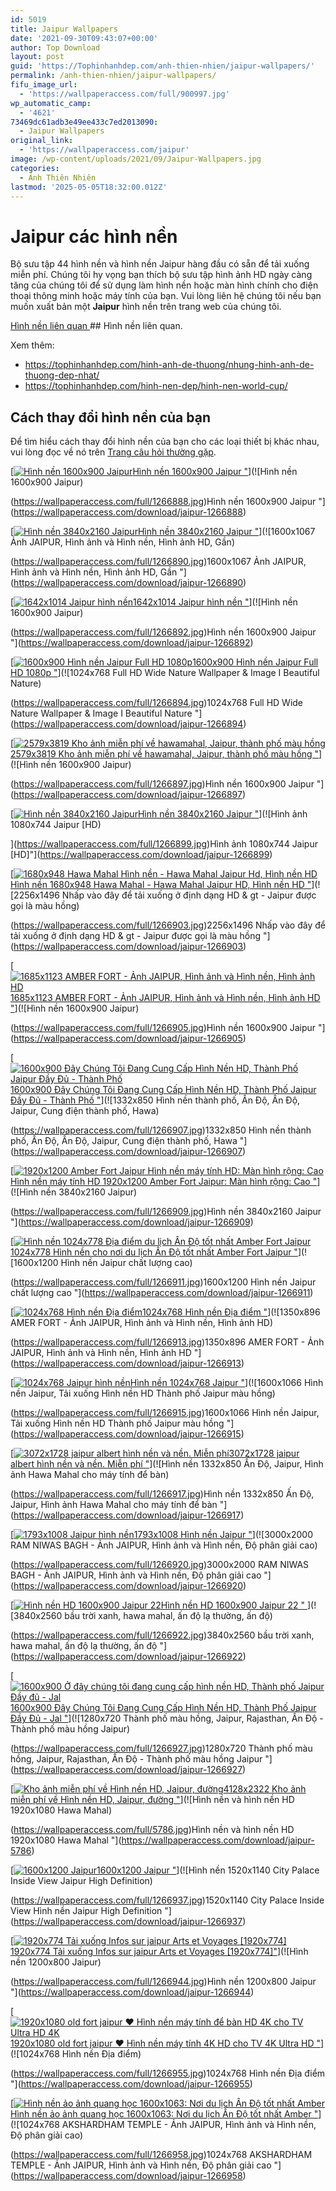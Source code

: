 ```yaml
---
id: 5019
title: Jaipur Wallpapers
date: '2021-09-30T09:43:07+00:00'
author: Top Download
layout: post
guid: 'https://Tophinhanhdep.com/anh-thien-nhien/jaipur-wallpapers/'
permalink: /anh-thien-nhien/jaipur-wallpapers/
fifu_image_url:
  - 'https://wallpaperaccess.com/full/900997.jpg'
wp_automatic_camp:
  - '4621'
73469dc61adb3e49ee433c7ed2013090:
  - Jaipur Wallpapers
original_link:
  - 'https://wallpaperaccess.com/jaipur'
image: /wp-content/uploads/2021/09/Jaipur-Wallpapers.jpg
categories:
  - Ảnh Thiên Nhiên
lastmod: '2025-05-05T18:32:00.012Z'
---
```

# Jaipur các hình nền

Bộ sưu tập 44 hình nền và hình nền Jaipur hàng đầu có sẵn để tải xuống miễn phí. Chúng tôi hy vọng bạn thích bộ sưu tập hình ảnh HD ngày càng tăng của chúng tôi để sử dụng làm hình nền hoặc màn hình chính cho điện thoại thông minh hoặc máy tính của bạn. Vui lòng liên hệ chúng tôi nếu bạn muốn xuất bản một **Jaipur** hình nền trên trang web của chúng tôi.

[Hình nền liên quan ](#related) ## Hình nền liên quan.

   
 Xem thêm:

   
- <https://tophinhanhdep.com/hinh-anh-de-thuong/nhung-hinh-anh-de-thuong-dep-nhat/>
- <https://tophinhanhdep.com/hinh-nen-dep/hinh-nen-world-cup/>

## Cách thay đổi hình nền của bạn

Để tìm hiểu cách thay đổi hình nền của bạn cho các loại thiết bị khác nhau, vui lòng đọc về nó trên [Trang câu hỏi thường gặp](https://tophinhanhdep.com/faq/).

  
[[![Hình nền 1600x900 Jaipur](https://wallpaperaccess.com/full/900997.jpg)Hình nền 1600x900 Jaipur "](https://wallpaperaccess.com/download/jaipur-900997)](![Hình nền 1600x900 Jaipur)

(https://wallpaperaccess.com/full/1266888.jpg)Hình nền 1600x900 Jaipur "](https://wallpaperaccess.com/download/jaipur-1266888)

[[![Hình nền 3840x2160 Jaipur](https://wallpaperaccess.com/full/1266889.jpg)Hình nền 3840x2160 Jaipur "](https://wallpaperaccess.com/download/jaipur-1266889)](![1600x1067 Ảnh JAIPUR, Hình ảnh và Hình nền, Hình ảnh HD, Gần)

(https://wallpaperaccess.com/full/1266890.jpg)1600x1067 Ảnh JAIPUR, Hình ảnh và Hình nền, Hình ảnh HD, Gần "](https://wallpaperaccess.com/download/jaipur-1266890)

[[![1642x1014 Jaipur hình nền](https://wallpaperaccess.com/full/1266891.jpg)1642x1014 Jaipur hình nền "](https://wallpaperaccess.com/download/jaipur-1266891)](![Hình nền 1600x900 Jaipur)

(https://wallpaperaccess.com/full/1266892.jpg)Hình nền 1600x900 Jaipur "](https://wallpaperaccess.com/download/jaipur-1266892)

[[![1600x900 Hình nền Jaipur Full HD 1080p](https://wallpaperaccess.com/full/1266893.jpg)1600x900 Hình nền Jaipur Full HD 1080p "](https://wallpaperaccess.com/download/jaipur-1266893)](![1024x768 Full HD Wide Nature Wallpaper & Image I Beautiful Nature)

(https://wallpaperaccess.com/full/1266894.jpg)1024x768 Full HD Wide Nature Wallpaper &amp; Image I Beautiful Nature "](https://wallpaperaccess.com/download/jaipur-1266894)

[[![2579x3819 Kho ảnh miễn phí về hawamahal, Jaipur, thành phố màu hồng](https://wallpaperaccess.com/full/1266896.jpg)2579x3819 Kho ảnh miễn phí về hawamahal, Jaipur, thành phố màu hồng "](https://wallpaperaccess.com/download/jaipur-1266896)](![Hình nền 1600x900 Jaipur)

(https://wallpaperaccess.com/full/1266897.jpg)Hình nền 1600x900 Jaipur "](https://wallpaperaccess.com/download/jaipur-1266897)

[[![Hình nền 3840x2160 Jaipur](https://wallpaperaccess.com/full/1266898.jpg)Hình nền 3840x2160 Jaipur "](https://wallpaperaccess.com/download/jaipur-1266898)](![Hình ảnh 1080x744 Jaipur [HD)

](https://wallpaperaccess.com/full/1266899.jpg)Hình ảnh 1080x744 Jaipur \[HD\]"](https://wallpaperaccess.com/download/jaipur-1266899)

[[![1680x948 Hawa Mahal Hình nền - Hawa Mahal Jaipur Hd, Hình nền HD](https://wallpaperaccess.com/full/1266901.jpg)Hình nền 1680x948 Hawa Mahal - Hawa Mahal Jaipur HD, Hình nền HD "](https://wallpaperaccess.com/download/jaipur-1266901)](![2256x1496 Nhấp vào đây để tải xuống ở định dạng HD & gt - Jaipur được gọi là màu hồng)

(https://wallpaperaccess.com/full/1266903.jpg)2256x1496 Nhấp vào đây để tải xuống ở định dạng HD &amp; gt - Jaipur được gọi là màu hồng "](https://wallpaperaccess.com/download/jaipur-1266903)

[[![1685x1123 AMBER FORT - Ảnh JAIPUR, Hình ảnh và Hình nền, Hình ảnh HD](https://wallpaperaccess.com/full/1266904.jpg)1685x1123 AMBER FORT - Ảnh JAIPUR, Hình ảnh và Hình nền, Hình ảnh HD "](https://wallpaperaccess.com/download/jaipur-1266904)](![Hình nền 1600x900 Jaipur)

(https://wallpaperaccess.com/full/1266905.jpg)Hình nền 1600x900 Jaipur "](https://wallpaperaccess.com/download/jaipur-1266905)

[[![1600x900 Đây Chúng Tôi Đang Cung Cấp Hình Nền HD, Thành Phố Jaipur Đầy Đủ - Thành Phố](https://wallpaperaccess.com/full/1266906.jpg)1600x900 Đây Chúng Tôi Đang Cung Cấp Hình Nền HD, Thành Phố Jaipur Đầy Đủ - Thành Phố "](https://wallpaperaccess.com/download/jaipur-1266906)](![1332x850 Hình nền thành phố, Ấn Độ, Ấn Độ, Jaipur, Cung điện thành phố, Hawa)

(https://wallpaperaccess.com/full/1266907.jpg)1332x850 Hình nền thành phố, Ấn Độ, Ấn Độ, Jaipur, Cung điện thành phố, Hawa "](https://wallpaperaccess.com/download/jaipur-1266907)

[[![1920x1200 Amber Fort Jaipur Hình nền máy tính HD: Màn hình rộng: Cao](https://wallpaperaccess.com/full/1266908.jpg)Hình nền máy tính HD 1920x1200 Amber Fort Jaipur: Màn hình rộng: Cao "](https://wallpaperaccess.com/download/jaipur-1266908)](![Hình nền 3840x2160 Jaipur)

(https://wallpaperaccess.com/full/1266909.jpg)Hình nền 3840x2160 Jaipur "](https://wallpaperaccess.com/download/jaipur-1266909)

[[![Hình nền 1024x778 Địa điểm du lịch Ấn Độ tốt nhất Amber Fort Jaipur](https://wallpaperaccess.com/full/1266910.jpg)1024x778 Hình nền cho nơi du lịch Ấn Độ tốt nhất Amber Fort Jaipur "](https://wallpaperaccess.com/download/jaipur-1266910)](![1600x1200 Hình nền Jaipur chất lượng cao)

(https://wallpaperaccess.com/full/1266911.jpg)1600x1200 Hình nền Jaipur chất lượng cao "](https://wallpaperaccess.com/download/jaipur-1266911)

[[![1024x768 Hình nền Địa điểm](https://wallpaperaccess.com/full/1266912.jpg)1024x768 Hình nền Địa điểm "](https://wallpaperaccess.com/download/jaipur-1266912)](![1350x896 AMER FORT - Ảnh JAIPUR, Hình ảnh và Hình nền, Hình ảnh HD)

(https://wallpaperaccess.com/full/1266913.jpg)1350x896 AMER FORT - Ảnh JAIPUR, Hình ảnh và Hình nền, Hình ảnh HD "](https://wallpaperaccess.com/download/jaipur-1266913)

[[![1024x768 Jaipur hình nền](https://wallpaperaccess.com/full/1266914.jpg)Hình nền 1024x768 Jaipur "](https://wallpaperaccess.com/download/jaipur-1266914)](![1600x1066 Hình nền Jaipur, Tải xuống Hình nền HD Thành phố Jaipur màu hồng)

(https://wallpaperaccess.com/full/1266915.jpg)1600x1066 Hình nền Jaipur, Tải xuống Hình nền HD Thành phố Jaipur màu hồng "](https://wallpaperaccess.com/download/jaipur-1266915)

[[![3072x1728 jaipur albert hình nền và nền.  Miễn phí](https://wallpaperaccess.com/full/1266916.jpg)3072x1728 jaipur albert hình nền và nền. Miễn phí "](https://wallpaperaccess.com/download/jaipur-1266916)](![Hình nền 1332x850 Ấn Độ, Jaipur, Hình ảnh Hawa Mahal cho máy tính để bàn)

(https://wallpaperaccess.com/full/1266917.jpg)Hình nền 1332x850 Ấn Độ, Jaipur, Hình ảnh Hawa Mahal cho máy tính để bàn "](https://wallpaperaccess.com/download/jaipur-1266917)

[[![1793x1008 Jaipur hình nền](https://wallpaperaccess.com/full/1266919.jpg)1793x1008 Hình nền Jaipur "](https://wallpaperaccess.com/download/jaipur-1266919)](![3000x2000 RAM NIWAS BAGH - Ảnh JAIPUR, Hình ảnh và Hình nền, Độ phân giải cao)

(https://wallpaperaccess.com/full/1266920.jpg)3000x2000 RAM NIWAS BAGH - Ảnh JAIPUR, Hình ảnh và Hình nền, Độ phân giải cao "](https://wallpaperaccess.com/download/jaipur-1266920)

[[![Hình nền HD 1600x900 Jaipur 22](https://wallpaperaccess.com/full/1266921.jpg)Hình nền HD 1600x900 Jaipur 22 " ](https://wallpaperaccess.com/download/jaipur-1266921)](![3840x2560 bầu trời xanh, hawa mahal, ấn độ lạ thường, ấn độ)

(https://wallpaperaccess.com/full/1266922.jpg)3840x2560 bầu trời xanh, hawa mahal, ấn độ lạ thường, ấn độ "](https://wallpaperaccess.com/download/jaipur-1266922)

[[![1600x900 Ở đây chúng tôi đang cung cấp hình nền HD, Thành phố Jaipur Đầy đủ - Jal](https://wallpaperaccess.com/full/1266924.jpg)1600x900 Đây Chúng Tôi Đang Cung Cấp Hình Nền HD, Thành Phố Jaipur Đầy Đủ - Jal "](https://wallpaperaccess.com/download/jaipur-1266924)](![1280x720 Thành phố màu hồng, Jaipur, Rajasthan, Ấn Độ - Thành phố màu hồng Jaipur)

(https://wallpaperaccess.com/full/1266927.jpg)1280x720 Thành phố màu hồng, Jaipur, Rajasthan, Ấn Độ - Thành phố màu hồng Jaipur "](https://wallpaperaccess.com/download/jaipur-1266927)

[[![Kho ảnh miễn phí về Hình nền HD, Jaipur, đường](https://wallpaperaccess.com/full/1266928.jpg)4128x2322 Kho ảnh miễn phí về Hình nền HD, Jaipur, đường "](https://wallpaperaccess.com/download/jaipur-1266928)](![Hình nền và hình nền HD 1920x1080 Hawa Mahal)

(https://wallpaperaccess.com/full/5786.jpg)Hình nền và hình nền HD 1920x1080 Hawa Mahal "](https://wallpaperaccess.com/download/jaipur-5786)

[[![1600x1200 Jaipur](https://wallpaperaccess.com/full/1266931.jpg)1600x1200 Jaipur "](https://wallpaperaccess.com/download/jaipur-1266931)](![Hình nền 1520x1140 City Palace Inside View Jaipur High Definition)

(https://wallpaperaccess.com/full/1266937.jpg)1520x1140 City Palace Inside View Hình nền Jaipur High Definition "](https://wallpaperaccess.com/download/jaipur-1266937)

[[![1920x774 Tải xuống Infos sur jaipur Arts et Voyages [1920x774]](https://wallpaperaccess.com/full/1266940.jpg)1920x774 Tải xuống Infos sur jaipur Arts et Voyages \[1920x774\]"](https://wallpaperaccess.com/download/jaipur-1266940)](![Hình nền 1200x800 Jaipur)

(https://wallpaperaccess.com/full/1266944.jpg)Hình nền 1200x800 Jaipur "](https://wallpaperaccess.com/download/jaipur-1266944)

[[![1920x1080 old fort jaipur ❤ Hình nền máy tính để bàn HD 4K cho TV Ultra HD 4K](https://wallpaperaccess.com/full/1266945.jpg)1920x1080 old fort jaipur ❤ Hình nền máy tính 4K HD cho TV 4K Ultra HD "](https://wallpaperaccess.com/download/jaipur-1266945)](![1024x768 Hình nền Địa điểm)

(https://wallpaperaccess.com/full/1266955.jpg)1024x768 Hình nền Địa điểm "](https://wallpaperaccess.com/download/jaipur-1266955)

[[![Hình nền ảo ảnh quang học 1600x1063: Nơi du lịch Ấn Độ tốt nhất Amber](https://wallpaperaccess.com/full/1266956.jpg)Hình nền ảo ảnh quang học 1600x1063: Nơi du lịch Ấn Độ tốt nhất Amber "](https://wallpaperaccess.com/download/jaipur-1266956)](![1024x768 AKSHARDHAM TEMPLE - Ảnh JAIPUR, Hình ảnh và Hình nền, Độ phân giải cao)

(https://wallpaperaccess.com/full/1266958.jpg)1024x768 AKSHARDHAM TEMPLE - Ảnh JAIPUR, Hình ảnh và Hình nền, Độ phân giải cao "](https://wallpaperaccess.com/download/jaipur-1266958)
